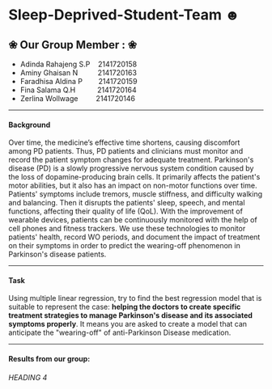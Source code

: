 # Sleep-Deprived-Student-Team ☻

## ❀ Our Group Member : ❀
- Adinda Rahajeng S.P &nbsp;&nbsp;&nbsp;2141720158
- Aminy Ghaisan N &nbsp;&nbsp;&nbsp;&nbsp;&nbsp;&nbsp;&nbsp;&nbsp; 2141720163
- Faradhisa Aldina P &nbsp;&nbsp;&nbsp;&nbsp;&nbsp;&nbsp;  2141720159
- Fina Salama Q.H &nbsp;&nbsp;&nbsp;&nbsp;&nbsp;&nbsp;&nbsp;&nbsp;&nbsp;  2141720164
- Zerlina Wollwage&nbsp;&nbsp;&nbsp;&nbsp;&nbsp;&nbsp;&nbsp;&nbsp; 2141720146
---
#### Background
Over time, the medicine’s effective time shortens, causing discomfort among PD patients. Thus, PD patients and clinicians must monitor and record the patient symptom changes for adequate treatment. Parkinson's disease (PD) is a slowly progressive nervous system condition caused by the loss of dopamine-producing brain cells. It primarily affects the patient's motor abilities, but it also has an impact on non-motor functions over time. Patients' symptoms include tremors, muscle stiffness, and difficulty walking and balancing. Then it disrupts the patients' sleep, speech, and mental functions, affecting their quality of life (QoL). With the improvement of wearable devices, patients can be continuously monitored with the help of cell phones and fitness trackers. We use these technologies to monitor patients' health, record WO periods, and document the impact of treatment on their symptoms in order to predict the wearing-off phenomenon in Parkinson's disease patients.

---

#### Task
Using multiple linear regression, try to find the best regression model that is suitable to represent the case: **helping the doctors to create specific treatment strategies to manage Parkinson's disease and its associated symptoms properly**. It means you are asked to create a model that can anticipate the "wearing-off" of anti-Parkinson Disease medication.

---
#### Results from our group:
###### HEADING 4
